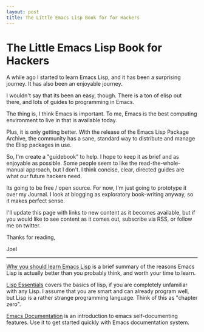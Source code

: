 ```yaml
---
layout: post
title: The Little Emacs Lisp Book for for Hackers
---
```


# The Little Emacs Lisp Book for Hackers #


A while ago I started to learn Emacs Lisp, and it has
been a surprising journey. It has also been an enjoyable journey.

I wouldn't say that its been an easy, though. There is a ton of elisp
out there, and lots of guides to programming in Emacs. 

The thing is, I think Emacs is important. To me, Emacs is the best
computing environment to live in that is available today. 

Plus, it is only getting better. With the release of the Emacs Lisp
Package Archive, the community has a sane, standard way to distribute
and manage the Elisp packages in use.

So, I'm  create a "guidebook" to help. I hope to keep it as brief
and as enjoyable as possible. Some people seem to like the
read-the-whole-manual approach, but I don't. I think concise, clear,
directed guides are what our future hackers need.

Its going to be free / open source. For now, I'm just going to
prototype it over my Journal. I look at blogging as exploratory
book-writing anyway, so it makes perfect sense. 

I'll update this page with links to new content as it becomes
available, but if you would like to see content as it comes out,
subscribe via RSS, or follow me on twitter. 

Thanks for reading, 

Joel


---- 

[Why you should learn Emacs Lisp](/2012/05/23/why-you-should-learn-elisp.html)
is a brief summary of the reasons Emacs Lisp is actually better than
you probably think, and worth your time to learn. 

[Lisp Essentials](/2012/05/26/emacs-lisp-for-hackers-part-1-lisp-essentials.html)
covers the basics of lisp, if you are completely unfamiliar with any
Lisp. I assume that you are smart and can already program well, but
Lisp is a rather strange programming language. Think of this as
"chapter zero".

[Emacs Documentation](/2012/08/18/emacs-lisp-for-hackers-part-2-emacs-documentation.html)
is an introduction to emacs self-documenting features. Use it to get
started quickly with Emacs documentation system. 


